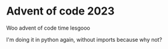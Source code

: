 # Advent of code 2023

Woo advent of code time lesgooo

I'm doing it in python again, without imports because why not?
